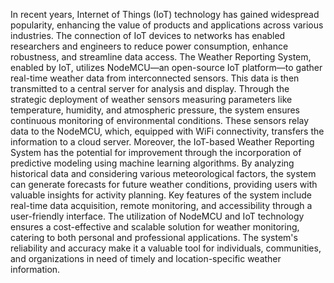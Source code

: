 In recent years, Internet of Things (IoT) technology has gained widespread popularity, enhancing the value of products and applications across various industries. The connection of IoT devices to networks has enabled researchers and engineers to reduce power consumption, enhance robustness, and streamline data access. The Weather Reporting System, enabled by IoT, utilizes NodeMCU—an open-source IoT platform—to gather real-time weather data from interconnected sensors. This data is then transmitted to a central server for analysis and display. Through the strategic deployment of weather sensors measuring parameters like temperature, humidity, and atmospheric pressure, the system ensures continuous monitoring of environmental conditions. These sensors relay data to the NodeMCU, which, equipped with WiFi connectivity, transfers the information to a cloud server. Moreover, the IoT-based Weather Reporting System has the potential for improvement through the incorporation of predictive modeling using machine learning algorithms. By analyzing historical data and considering various meteorological factors, the system can generate forecasts for future weather conditions, providing users with valuable insights for activity planning. Key features of the system include real-time data acquisition, remote monitoring, and accessibility through a user-friendly interface. The utilization of NodeMCU and IoT technology ensures a cost-effective and scalable solution for weather monitoring, catering to both personal and professional applications. The system's reliability and accuracy make it a valuable tool for individuals, communities, and organizations in need of timely and location-specific weather information.
